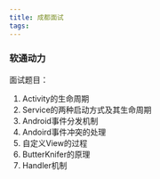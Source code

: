 ```yaml
---
title: 成都面试
tags:
---
```


### 软通动力
面试题目：
1. Activity的生命周期
2. Service的两种启动方式及其生命周期
3. Android事件分发机制
4. Andoird事件冲突的处理
5. 自定义View的过程
6. ButterKnifer的原理
7. Handler机制
